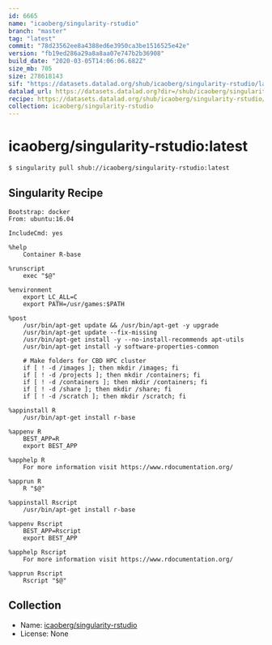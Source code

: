 ```yaml
---
id: 6665
name: "icaoberg/singularity-rstudio"
branch: "master"
tag: "latest"
commit: "78d23562ee8a4388ed6e3950ca3be1516525e42e"
version: "fb19ed286a29a8a8aa07e747b2b36908"
build_date: "2020-03-05T14:06:06.682Z"
size_mb: 705
size: 278618143
sif: "https://datasets.datalad.org/shub/icaoberg/singularity-rstudio/latest/2020-03-05-78d23562-fb19ed28/fb19ed286a29a8a8aa07e747b2b36908.simg"
datalad_url: https://datasets.datalad.org?dir=/shub/icaoberg/singularity-rstudio/latest/2020-03-05-78d23562-fb19ed28/
recipe: https://datasets.datalad.org/shub/icaoberg/singularity-rstudio/latest/2020-03-05-78d23562-fb19ed28/Singularity
collection: icaoberg/singularity-rstudio
---
```


# icaoberg/singularity-rstudio:latest

```bash
$ singularity pull shub://icaoberg/singularity-rstudio:latest
```

## Singularity Recipe

```singularity
Bootstrap: docker
From: ubuntu:16.04

IncludeCmd: yes

%help
    Container R-base

%runscript
    exec "$@"

%environment
    export LC_ALL=C
    export PATH=/usr/games:$PATH

%post
    /usr/bin/apt-get update && /usr/bin/apt-get -y upgrade
    /usr/bin/apt-get update --fix-missing
    /usr/bin/apt-get install -y --no-install-recommends apt-utils
    /usr/bin/apt-get install -y software-properties-common

    # Make folders for CBD HPC cluster
    if [ ! -d /images ]; then mkdir /images; fi
    if [ ! -d /projects ]; then mkdir /containers; fi
    if [ ! -d /containers ]; then mkdir /containers; fi
    if [ ! -d /share ]; then mkdir /share; fi
    if [ ! -d /scratch ]; then mkdir /scratch; fi

%appinstall R
    /usr/bin/apt-get install r-base

%appenv R
    BEST_APP=R
    export BEST_APP

%apphelp R
    For more information visit https://www.rdocumentation.org/

%apprun R
    R "$@"

%appinstall Rscript
    /usr/bin/apt-get install r-base

%appenv Rscript
    BEST_APP=Rscript
    export BEST_APP

%apphelp Rscript
    For more information visit https://www.rdocumentation.org/

%apprun Rscript
    Rscript "$@"
```

## Collection

 - Name: [icaoberg/singularity-rstudio](https://github.com/icaoberg/singularity-rstudio)
 - License: None

